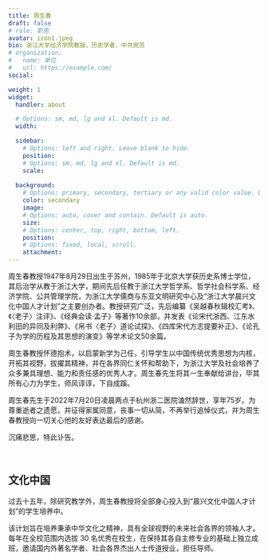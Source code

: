 ```yaml
---
title: 周生春
draft: false
# role: 职务
avatar: icon1.jpeg
bio: 浙江大学经济学院教授，历史学者，中共党员
# organization:
#   name: 单位
#   url: https://example.com/
social:

weight: 1
widget:
  handler: about

  # Options: sm, md, lg and xl. Default is md.
  width:

  sidebar:
    # Options: left and right. Leave blank to hide.
    position:
    # Options: sm, md, lg and xl. Default is md.
    scale:
  
  background:
    # Options: primary, secondary, tertiary or any valid color value. Default is primary.
    color: secondary
    image: 
    # Options: auto, cover and contain. Default is auto.
    size: 
    # Options: center, top, right, bottom, left.
    position: 
    # Options: fixed, local, scroll.
    attachment: 
---
```


周生春教授1947年8月29日出生于苏州，1985年于北京大学获历史系博士学位，其后治学从教于浙江大学，期间先后任教于浙江大学哲学系、哲学社会科学系、经济学院、公共管理学院，为浙江大学儒商与东亚文明研究中心及“浙江大学晨兴文化中国人才计划”之主要创办者。教授研究广泛，先后编纂《吴越春秋辑校汇考》、《〈老子〉注评》、《经典会读·孟子》等著作10余部，并发表《论宋代浙西、江东水利田的异同及利弊》、《帛书〈老子〉道论试探》、《四库宋代方志提要补正》、《论孔子为学的历程及其思想的演变》等学术论文50余篇。

周生春教授怀德抱术，以启蒙新学为己任，引导学生以中国传统优秀思想为内核，开拓其视野，拔擢其精神，并在各界同仁关怀和帮助下，为浙江大学及社会培养了众多兼具理想、能力和责任感的优秀人才。周生春先生将其一生奉献给讲台，毕其所有心力为学生，师风谆谆，下自成蹊。

周生春先生于2022年7月20日凌晨两点于杭州浙二医院溘然辞世，享年75岁。为尊重逝者之遗愿，并征得家属同意，丧事一切从简，不再举行追悼仪式，并为周生春教授向一切关心他的友好表达最后的感谢。

沉痛悲思，特此讣告。

<br>

## 文化中国

过去十五年，除研究教学外，周生春教授将全部身心投入到“晨兴文化中国人才计划”的学生培养中。

该计划旨在培养秉承中华文化之精神，具有全球视野的未来社会各界的领袖人才。每年在全校范围内选拔 30 名优秀在校生，在保持其各自主修专业的基础上独立成班，邀请国内外著名学者、社会各界杰出人士传道授业，担任导师。

<br>
